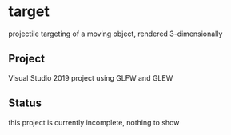 # target
 projectile targeting of a moving object, rendered 3-dimensionally
 
## Project
Visual Studio 2019 project using GLFW and GLEW

## Status
this project is currently incomplete, nothing to show
